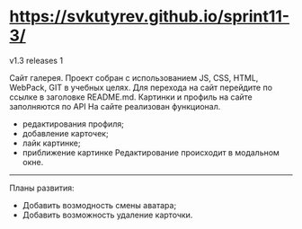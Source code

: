 # https://svkutyrev.github.io/sprint11-3/
v1.3 
releases 1

Сайт галерея. 
Проект собран с использованием JS, CSS, HTML, WebPack, GIT в учебных целях. 
Для перехода на сайт перейдите по ссылке в заголовке README.md. 
Картинки и профиль на сайте заполняются по API На сайте реализован функционал.

- редактирования профиля;
- добавление карточек;
- лайк картинке;
- приближение картинке Редактирование происходит в модальном окне. 
------------
Планы развития:
- Добавить возмодность смены аватара;
- Добавить возможность удаление карточки.

